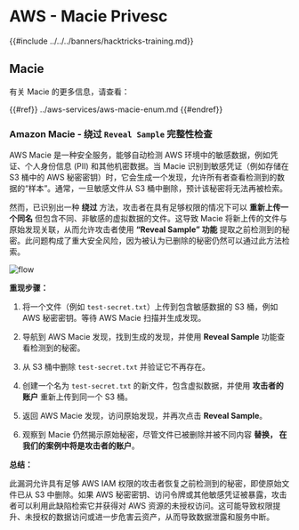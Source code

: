 # AWS - Macie Privesc

{{#include ../../../banners/hacktricks-training.md}}

## Macie

有关 Macie 的更多信息，请查看：

{{#ref}}
../aws-services/aws-macie-enum.md
{{#endref}}

### Amazon Macie - 绕过 `Reveal Sample` 完整性检查

AWS Macie 是一种安全服务，能够自动检测 AWS 环境中的敏感数据，例如凭证、个人身份信息 (PII) 和其他机密数据。当 Macie 识别到敏感凭证（例如存储在 S3 桶中的 AWS 秘密密钥）时，它会生成一个发现，允许所有者查看检测到的数据的“样本”。通常，一旦敏感文件从 S3 桶中删除，预计该秘密将无法再被检索。

然而，已识别出一种 **绕过** 方法，攻击者在具有足够权限的情况下可以 **重新上传一个同名** 但包含不同、非敏感的虚拟数据的文件。这导致 Macie 将新上传的文件与原始发现关联，从而允许攻击者使用 **“Reveal Sample” 功能** 提取之前检测到的秘密。此问题构成了重大安全风险，因为被认为已删除的秘密仍然可以通过此方法检索。

![flow](https://github.com/user-attachments/assets/7b83f2d3-1690-41f1-98cc-05ccd0154a66)

**重现步骤：**

1. 将一个文件（例如 `test-secret.txt`）上传到包含敏感数据的 S3 桶，例如 AWS 秘密密钥。等待 AWS Macie 扫描并生成发现。

2. 导航到 AWS Macie 发现，找到生成的发现，并使用 **Reveal Sample** 功能查看检测到的秘密。

3. 从 S3 桶中删除 `test-secret.txt` 并验证它不再存在。

4. 创建一个名为 `test-secret.txt` 的新文件，包含虚拟数据，并使用 **攻击者的账户** 重新上传到同一个 S3 桶。

5. 返回 AWS Macie 发现，访问原始发现，并再次点击 **Reveal Sample**。

6. 观察到 Macie 仍然揭示原始秘密，尽管文件已被删除并被不同内容 **替换， 在我们的案例中将是攻击者的账户**。

**总结：**

此漏洞允许具有足够 AWS IAM 权限的攻击者恢复之前检测到的秘密，即使原始文件已从 S3 中删除。如果 AWS 秘密密钥、访问令牌或其他敏感凭证被暴露，攻击者可以利用此缺陷检索它并获得对 AWS 资源的未授权访问。这可能导致权限提升、未授权的数据访问或进一步危害云资产，从而导致数据泄露和服务中断。
